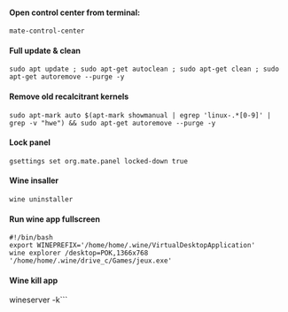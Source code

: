 #### Open control center from terminal:
```mate-control-center```
#### Full update & clean
```sudo apt update ; sudo apt-get autoclean ; sudo apt-get clean ; sudo apt-get autoremove --purge -y```
#### Remove old recalcitrant kernels
```sudo apt-mark auto $(apt-mark showmanual | egrep 'linux-.*[0-9]' | grep -v "hwe") && sudo apt-get autoremove --purge -y```
#### Lock panel
```gsettings set org.mate.panel locked-down true```
#### Wine insaller
```wine uninstaller```
#### Run wine app fullscreen
```
#!/bin/bash
export WINEPREFIX='/home/home/.wine/VirtualDesktopApplication'
wine explorer /desktop=POK,1366x768 '/home/home/.wine/drive_c/Games/jeux.exe'
```
#### Wine kill app
wineserver -k```
